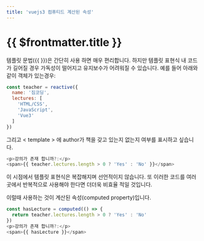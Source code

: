 ```yaml
---
title: 'vuejs3 컴퓨티드 계산된 속성'
---
```


# {{ $frontmatter.title }}


템플릿 문법({{ }})은 간단히 사용 하면 매우 편리합니다. 하지만 템플릿 표현식 내 코드가 길어질 경우 가독성이 떨어지고 유지보수가 어려워질 수 있습니다. 예를 들어 아래와 같이 객체가 있는경우:

``` js
const teacher = reactive({
  name: '짐코딩',
  lectures: [
    'HTML/CSS',
    'JavaScript',
    'Vue3'
  ]
})
```

 
그리고 < template > 에 author가 책을 갖고 있는지 없는지 여부를 표시하고 싶습니다.
 
``` js
<p>강의가 존재 합니까?:</p>
<span>{{ teacher.lectures.length > 0 ? 'Yes' : 'No' }}</span>
```

이 시점에서 템플릿 표현식은 복잡해지며 선언적이지 않습니다. 또 이러한 코드를 여러곳에서 반복적으로 사용해야 한다면 더더욱 비효율 적일 것입니다.
 

이럴때 사용하는 것이 계산된 속성(computed property)입니다.

``` js
const hasLecture = computed(() => {
  return teacher.lectures.length > 0 ? 'Yes' : 'No'
})
<p>강의가 존재 합니까?:</p>
<span>{{ hasLecture }}</span>
```






